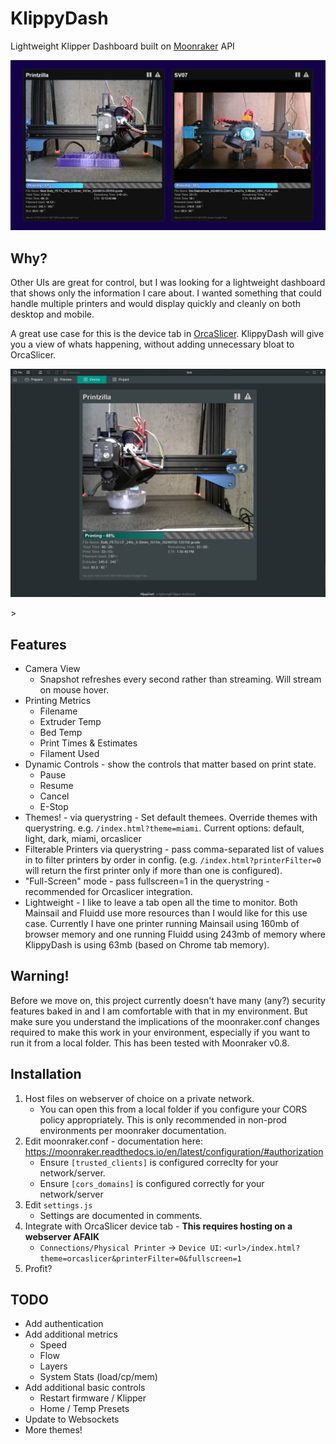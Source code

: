 # KlippyDash
Lightweight Klipper Dashboard built on [Moonraker](https://github.com/Arksine/moonraker) API

<p style="text-align:center;">
  <img src="docs/img/screenshot.jpg" width="800" />
</p>

## Why?
Other UIs are great for control, but I was looking for a lightweight dashboard that shows only the information I care about.  I wanted something that could handle multiple printers and would display quickly and cleanly on both desktop and mobile.

A great use case for this is the device tab in [OrcaSlicer](https://github.com/SoftFever/OrcaSlicer).  KlippyDash will give you a view of whats happening, without adding unnecessary bloat to OrcaSlicer.


<p style="text-align:center;">
  <img src="docs/img/orcaslicer.jpg" width="800" />
</p>>

## Features
* Camera View
  * Snapshot refreshes every second rather than streaming.  Will stream on mouse hover.
* Printing Metrics
  * Filename
  * Extruder Temp
  * Bed Temp
  * Print Times & Estimates
  * Filament Used
* Dynamic Controls - show the controls that matter based on print state.
  * Pause
  * Resume
  * Cancel
  * E-Stop
* Themes! - via querystring - Set default themees.  Override themes with querystring. e.g. `/index.html?theme=miami`.  Current options: default, light, dark, miami, orcaslicer
* Filterable Printers via querystring - pass comma-separated list of values in to filter printers by order in config. (e.g. `/index.html?printerFilter=0` will return the first printer only if more than one is configured). 
* "Full-Screen" mode - pass fullscreen=1 in the querystring - recommended for Orcaslicer integration.
* Lightweight - I like to leave a tab open all the time to monitor.  Both Mainsail and Fluidd use more resources than I would like for this use case.   Currently I have one printer running Mainsail using 160mb of browser memory and one running Fluidd using 243mb of memory where KlippyDash is using 63mb (based on Chrome tab memory).
 
## Warning!
Before we move on, this project currently doesn't have many (any?) security features baked in and I am comfortable with that in my environment. But make sure you understand the implications of the moonraker.conf changes required to make this work in your environment, especially if you want to run it from a local folder.  This has been tested with Moonraker v0.8.

## Installation 
1. Host files on webserver of choice on a private network.
   * You can open this from a local folder if you configure your CORS policy appropriately.  This is only recommended in non-prod environments per moonraker documentation.
3. Edit moonraker.conf - documentation here: https://moonraker.readthedocs.io/en/latest/configuration/#authorization
   * Ensure `[trusted_clients]` is configured correclty for your network/server.
   * Ensure `[cors_domains]` is configured correctly for your network/server
4. Edit `settings.js`
   * Settings are documented in comments.
5. Integrate with OrcaSlicer device tab - **This requires hosting on a webserver AFAIK**
   * `Connections/Physical Printer` -> `Device UI`:  `<url>/index.html?theme=orcaslicer&printerFilter=0&fullscreen=1`
6. Profit?

## TODO
* Add authentication
* Add additional metrics
  * Speed
  * Flow
  * Layers
  * System Stats (load/cp/mem)
* Add additional basic controls
  * Restart firmware / Klipper
  * Home / Temp Presets
* Update to Websockets
* More themes!
